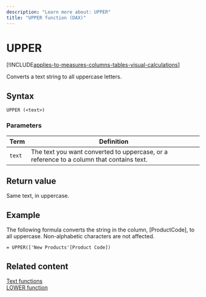 ```yaml
---
description: "Learn more about: UPPER"
title: "UPPER function (DAX)"
---
```

# UPPER

[!INCLUDE[applies-to-measures-columns-tables-visual-calculations](includes/applies-to-measures-columns-tables-visual-calculations.md)]

Converts a text string to all uppercase letters.  
  
## Syntax  
  
```dax
UPPER (<text>)  
```
  
### Parameters  
  
|Term|Definition|  
|--------|--------------|  
|`text`|The text you want converted to uppercase, or a reference to a column that contains text.|  
  
## Return value

Same text, in uppercase.  
  
## Example

The following formula converts the string in the column, [ProductCode], to all uppercase. Non-alphabetic characters are not affected.  
  
```dax
= UPPER(['New Products'[Product Code])  
```
  
## Related content

[Text functions](text-functions-dax.md)  
[LOWER function](lower-function-dax.md)  
